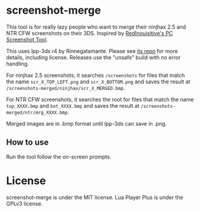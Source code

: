 # screenshot-merge
This tool is for really lazy people who want to merge their ninjhax 2.5 and NTR CFW screenshots on their 3DS. Inspired by [RedInquisitive's PC Screenshot Tool](https://github.com/RedInquisitive/Screenshot-Tool).

This uses lpp-3ds r4 by Rinnegatamante. Please see [its repo](https://github.com/Rinnegatamante/lpp-3ds) for more details, including license. Releases use the "unsafe" build with no error handling.

For ninjhax 2.5 screenshots, it searches `/screenshots` for files that match the name `scr_X_TOP_LEFT.png` and `scr_X_BOTTOM.png` and saves the result at `/screenshots-merged/ninjhax/scr_X_MERGED.bmp`.

For NTR CFW screenshots, it searches the root for files that match the name `top_XXXX.bmp` and `bot_XXXX.bmp` and saves the result at `/screenshots-merged/ntr/mrg_XXXX.bmp`.

Merged images are in .bmp format until lpp-3ds can save in .png.

## How to use
Run the tool follow the on-screen prompts.

# License
screenshot-merge is under the MIT license. Lua Player Plus is under the GPLv3 license.
